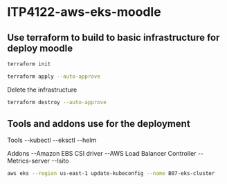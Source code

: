 # ITP4122-aws-eks-moodle

## Use terraform to build to basic infrastructure for deploy moodle

```sh
terraform init
```

```sh
terraform apply --auto-approve
```

Delete the infrastructure

```sh
terraform destroy --auto-approve
```

## Tools and addons use for the deployment

Tools
--kubectl
--eksctl
--helm

Addons
--Amazon EBS CSI driver
--AWS Load Balancer Controller
--Metrics-server
--Isito

```sh
aws eks --region us-east-1 update-kubeconfig --name B07-eks-cluster
```


